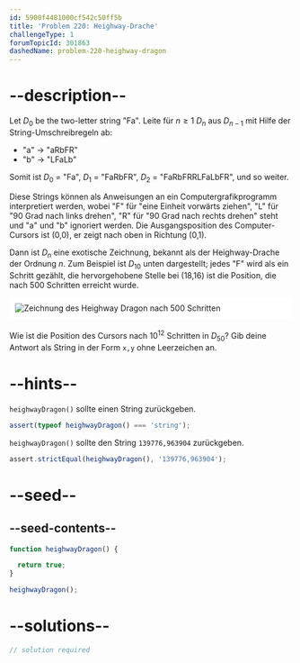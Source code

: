```yaml
---
id: 5900f4481000cf542c50ff5b
title: 'Problem 220: Heighway-Drache'
challengeType: 1
forumTopicId: 301863
dashedName: problem-220-heighway-dragon
---
```


# --description--

Let $D_0$ be the two-letter string "Fa". Leite für $n ≥ 1$ $D_n$ aus $D_{n - 1}$ mit Hilfe der String-Umschreibregeln ab:

- "a" → "aRbFR"
- "b" → "LFaLb"

Somit ist $D_0$ = "Fa", $D_1$ = "FaRbFR", $D_2$ = "FaRbFRRLFaLbFR", und so weiter.

Diese Strings können als Anweisungen an ein Computergrafikprogramm interpretiert werden, wobei "F" für "eine Einheit vorwärts ziehen", "L" für "90 Grad nach links drehen", "R" für "90 Grad nach rechts drehen" steht und "a" und "b" ignoriert werden. Die Ausgangsposition des Computer-Cursors ist (0,0), er zeigt nach oben in Richtung (0,1).

Dann ist $D_n$ eine exotische Zeichnung, bekannt als der Heighway-Drache der Ordnung $n$. Zum Beispiel ist $D_{10}$ unten dargestellt; jedes "F" wird als ein Schritt gezählt, die hervorgehobene Stelle bei (18,16) ist die Position, die nach 500 Schritten erreicht wurde.

<img alt="Zeichnung des Heighway Dragon nach 500 Schritten" src="https://cdn.freecodecamp.org/curriculum/project-euler/heighway-dragon.gif" style="background-color: white; padding: 10px; display: block; margin-right: auto; margin-left: auto; margin-bottom: 1.2rem;" />

Wie ist die Position des Cursors nach ${10}^{12}$ Schritten in $D_{50}$? Gib deine Antwort als String in der Form `x,y` ohne Leerzeichen an.

# --hints--

`heighwayDragon()` sollte einen String zurückgeben.

```js
assert(typeof heighwayDragon() === 'string');
```

`heighwayDragon()` sollte den String `139776,963904` zurückgeben.

```js
assert.strictEqual(heighwayDragon(), '139776,963904');
```

# --seed--

## --seed-contents--

```js
function heighwayDragon() {

  return true;
}

heighwayDragon();
```

# --solutions--

```js
// solution required
```
